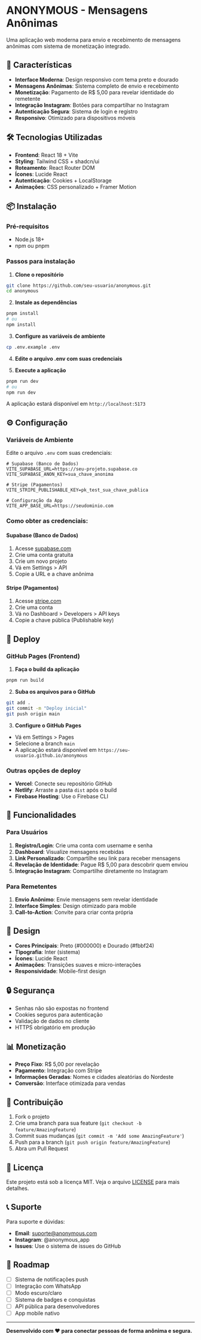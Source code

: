 # ANONYMOUS - Mensagens Anônimas

Uma aplicação web moderna para envio e recebimento de mensagens anônimas com sistema de monetização integrado.

## 🚀 Características

- **Interface Moderna**: Design responsivo com tema preto e dourado
- **Mensagens Anônimas**: Sistema completo de envio e recebimento
- **Monetização**: Pagamento de R$ 5,00 para revelar identidade do remetente
- **Integração Instagram**: Botões para compartilhar no Instagram
- **Autenticação Segura**: Sistema de login e registro
- **Responsivo**: Otimizado para dispositivos móveis

## 🛠️ Tecnologias Utilizadas

- **Frontend**: React 18 + Vite
- **Styling**: Tailwind CSS + shadcn/ui
- **Roteamento**: React Router DOM
- **Ícones**: Lucide React
- **Autenticação**: Cookies + LocalStorage
- **Animações**: CSS personalizado + Framer Motion

## 📦 Instalação

### Pré-requisitos

- Node.js 18+ 
- npm ou pnpm

### Passos para instalação

1. **Clone o repositório**
```bash
git clone https://github.com/seu-usuario/anonymous.git
cd anonymous
```

2. **Instale as dependências**
```bash
pnpm install
# ou
npm install
```

3. **Configure as variáveis de ambiente**
```bash
cp .env.example .env
```

4. **Edite o arquivo .env com suas credenciais**

5. **Execute a aplicação**
```bash
pnpm run dev
# ou
npm run dev
```

A aplicação estará disponível em `http://localhost:5173`

## ⚙️ Configuração

### Variáveis de Ambiente

Edite o arquivo `.env` com suas credenciais:

```env
# Supabase (Banco de Dados)
VITE_SUPABASE_URL=https://seu-projeto.supabase.co
VITE_SUPABASE_ANON_KEY=sua_chave_anonima

# Stripe (Pagamentos)
VITE_STRIPE_PUBLISHABLE_KEY=pk_test_sua_chave_publica

# Configuração da App
VITE_APP_BASE_URL=https://seudominio.com
```

### Como obter as credenciais:

#### Supabase (Banco de Dados)
1. Acesse [supabase.com](https://supabase.com)
2. Crie uma conta gratuita
3. Crie um novo projeto
4. Vá em Settings > API
5. Copie a URL e a chave anônima

#### Stripe (Pagamentos)
1. Acesse [stripe.com](https://stripe.com)
2. Crie uma conta
3. Vá no Dashboard > Developers > API keys
4. Copie a chave pública (Publishable key)

## 🚀 Deploy

### GitHub Pages (Frontend)

1. **Faça o build da aplicação**
```bash
pnpm run build
```

2. **Suba os arquivos para o GitHub**
```bash
git add .
git commit -m "Deploy inicial"
git push origin main
```

3. **Configure o GitHub Pages**
- Vá em Settings > Pages
- Selecione a branch `main`
- A aplicação estará disponível em `https://seu-usuario.github.io/anonymous`

### Outras opções de deploy

- **Vercel**: Conecte seu repositório GitHub
- **Netlify**: Arraste a pasta `dist` após o build
- **Firebase Hosting**: Use o Firebase CLI

## 📱 Funcionalidades

### Para Usuários

1. **Registro/Login**: Crie uma conta com username e senha
2. **Dashboard**: Visualize mensagens recebidas
3. **Link Personalizado**: Compartilhe seu link para receber mensagens
4. **Revelação de Identidade**: Pague R$ 5,00 para descobrir quem enviou
5. **Integração Instagram**: Compartilhe diretamente no Instagram

### Para Remetentes

1. **Envio Anônimo**: Envie mensagens sem revelar identidade
2. **Interface Simples**: Design otimizado para mobile
3. **Call-to-Action**: Convite para criar conta própria

## 🎨 Design

- **Cores Principais**: Preto (#000000) e Dourado (#fbbf24)
- **Tipografia**: Inter (sistema)
- **Ícones**: Lucide React
- **Animações**: Transições suaves e micro-interações
- **Responsividade**: Mobile-first design

## 🔒 Segurança

- Senhas não são expostas no frontend
- Cookies seguros para autenticação
- Validação de dados no cliente
- HTTPS obrigatório em produção

## 📊 Monetização

- **Preço Fixo**: R$ 5,00 por revelação
- **Pagamento**: Integração com Stripe
- **Informações Geradas**: Nomes e cidades aleatórias do Nordeste
- **Conversão**: Interface otimizada para vendas

## 🤝 Contribuição

1. Fork o projeto
2. Crie uma branch para sua feature (`git checkout -b feature/AmazingFeature`)
3. Commit suas mudanças (`git commit -m 'Add some AmazingFeature'`)
4. Push para a branch (`git push origin feature/AmazingFeature`)
5. Abra um Pull Request

## 📄 Licença

Este projeto está sob a licença MIT. Veja o arquivo [LICENSE](LICENSE) para mais detalhes.

## 📞 Suporte

Para suporte e dúvidas:

- **Email**: suporte@anonymous.com
- **Instagram**: @anonymous_app
- **Issues**: Use o sistema de issues do GitHub

## 🎯 Roadmap

- [ ] Sistema de notificações push
- [ ] Integração com WhatsApp
- [ ] Modo escuro/claro
- [ ] Sistema de badges e conquistas
- [ ] API pública para desenvolvedores
- [ ] App mobile nativo

---

**Desenvolvido com ❤️ para conectar pessoas de forma anônima e segura.**
